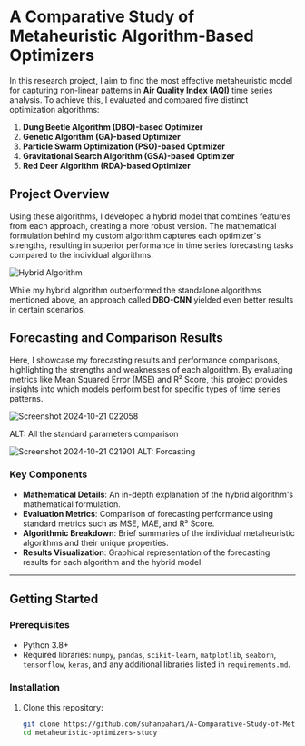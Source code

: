 # A Comparative Study of Metaheuristic Algorithm-Based Optimizers

In this research project, I aim to find the most effective metaheuristic model for capturing non-linear patterns in **Air Quality Index (AQI)** time series analysis. To achieve this, I evaluated and compared five distinct optimization algorithms:

1. **Dung Beetle Algorithm (DBO)-based Optimizer**
2. **Genetic Algorithm (GA)-based Optimizer**
3. **Particle Swarm Optimization (PSO)-based Optimizer**
4. **Gravitational Search Algorithm (GSA)-based Optimizer**
5. **Red Deer Algorithm (RDA)-based Optimizer**

## Project Overview

Using these algorithms, I developed a hybrid model that combines features from each approach, creating a more robust version. The mathematical formulation behind my custom algorithm captures each optimizer's strengths, resulting in superior performance in time series forecasting tasks compared to the individual algorithms.

![Hybrid Algorithm](https://github.com/user-attachments/assets/bc819679-a856-47e0-8875-a0abd8180e36)

While my hybrid algorithm outperformed the standalone algorithms mentioned above, an approach called **DBO-CNN** yielded even better results in certain scenarios.

## Forecasting and Comparison Results

Here, I showcase my forecasting results and performance comparisons, highlighting the strengths and weaknesses of each algorithm. By evaluating metrics like Mean Squared Error (MSE) and R² Score, this project provides insights into which models perform best for specific types of time series patterns.

![Screenshot 2024-10-21 022058](https://github.com/user-attachments/assets/4f25abfe-73af-4e13-b2a4-4183ca9d9b8a)

ALT: All the standard parameters comparison

![Screenshot 2024-10-21 021901](https://github.com/user-attachments/assets/3342b11f-d109-4b13-b523-a0023698f9e5)
ALT: Forcasting 

### Key Components

- **Mathematical Details**: An in-depth explanation of the hybrid algorithm's mathematical formulation.
- **Evaluation Metrics**: Comparison of forecasting performance using standard metrics such as MSE, MAE, and R² Score.
- **Algorithmic Breakdown**: Brief summaries of the individual metaheuristic algorithms and their unique properties.
- **Results Visualization**: Graphical representation of the forecasting results for each algorithm and the hybrid model.

---

## Getting Started

### Prerequisites
- Python 3.8+
- Required libraries: `numpy`, `pandas`, `scikit-learn`, `matplotlib`, `seaborn`, `tensorflow`, `keras`, and any additional libraries listed in `requirements.md`.

### Installation
1. Clone this repository:
   ```bash
   git clone https://github.com/suhanpahari/A-Comparative-Study-of-Metaheuristic-Algorithms-Based-Optimizers.git
   cd metaheuristic-optimizers-study
